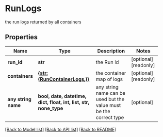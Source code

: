 # RunLogs

the run logs returned by all containers

## Properties
Name | Type | Description | Notes
------------ | ------------- | ------------- | -------------
**run_id** | **str** | the Run Id | [optional] [readonly] 
**containers** | [**{str: (RunContainerLogs,)}**](RunContainerLogs.md) | the container map of logs | [optional] [readonly] 
**any string name** | **bool, date, datetime, dict, float, int, list, str, none_type** | any string name can be used but the value must be the correct type | [optional]

[[Back to Model list]](../README.md#documentation-for-models) [[Back to API list]](../README.md#documentation-for-api-endpoints) [[Back to README]](../README.md)


